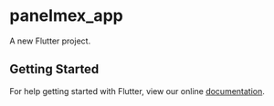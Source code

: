 # panelmex_app

A new Flutter project.

## Getting Started

For help getting started with Flutter, view our online
[documentation](https://flutter.io/).
